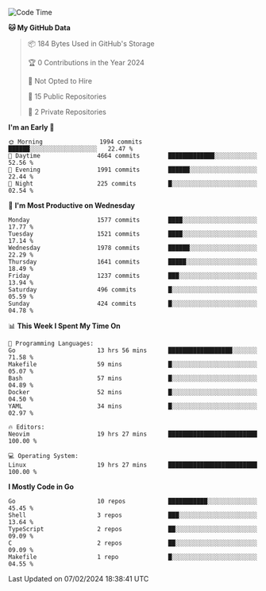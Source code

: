 <!--START_SECTION:waka-->
![Code Time](http://img.shields.io/badge/Code%20Time-369%20hrs%2048%20mins-blue)

**🐱 My GitHub Data** 

> 📦 184 Bytes Used in GitHub's Storage 
 > 
> 🏆 0 Contributions in the Year 2024
 > 
> 🚫 Not Opted to Hire
 > 
> 📜 15 Public Repositories 
 > 
> 🔑 2 Private Repositories 
 > 
**I'm an Early 🐤** 

```text
🌞 Morning                1994 commits        ██████░░░░░░░░░░░░░░░░░░░   22.47 % 
🌆 Daytime                4664 commits        █████████████░░░░░░░░░░░░   52.56 % 
🌃 Evening                1991 commits        ██████░░░░░░░░░░░░░░░░░░░   22.44 % 
🌙 Night                  225 commits         █░░░░░░░░░░░░░░░░░░░░░░░░   02.54 % 
```
📅 **I'm Most Productive on Wednesday** 

```text
Monday                   1577 commits        ████░░░░░░░░░░░░░░░░░░░░░   17.77 % 
Tuesday                  1521 commits        ████░░░░░░░░░░░░░░░░░░░░░   17.14 % 
Wednesday                1978 commits        ██████░░░░░░░░░░░░░░░░░░░   22.29 % 
Thursday                 1641 commits        █████░░░░░░░░░░░░░░░░░░░░   18.49 % 
Friday                   1237 commits        ███░░░░░░░░░░░░░░░░░░░░░░   13.94 % 
Saturday                 496 commits         █░░░░░░░░░░░░░░░░░░░░░░░░   05.59 % 
Sunday                   424 commits         █░░░░░░░░░░░░░░░░░░░░░░░░   04.78 % 
```


📊 **This Week I Spent My Time On** 

```text
💬 Programming Languages: 
Go                       13 hrs 56 mins      ██████████████████░░░░░░░   71.58 % 
Makefile                 59 mins             █░░░░░░░░░░░░░░░░░░░░░░░░   05.07 % 
Bash                     57 mins             █░░░░░░░░░░░░░░░░░░░░░░░░   04.89 % 
Docker                   52 mins             █░░░░░░░░░░░░░░░░░░░░░░░░   04.50 % 
YAML                     34 mins             █░░░░░░░░░░░░░░░░░░░░░░░░   02.97 % 

🔥 Editors: 
Neovim                   19 hrs 27 mins      █████████████████████████   100.00 % 

💻 Operating System: 
Linux                    19 hrs 27 mins      █████████████████████████   100.00 % 
```

**I Mostly Code in Go** 

```text
Go                       10 repos            ███████████░░░░░░░░░░░░░░   45.45 % 
Shell                    3 repos             ███░░░░░░░░░░░░░░░░░░░░░░   13.64 % 
TypeScript               2 repos             ██░░░░░░░░░░░░░░░░░░░░░░░   09.09 % 
C                        2 repos             ██░░░░░░░░░░░░░░░░░░░░░░░   09.09 % 
Makefile                 1 repo              █░░░░░░░░░░░░░░░░░░░░░░░░   04.55 % 
```




 Last Updated on 07/02/2024 18:38:41 UTC
<!--END_SECTION:waka-->
